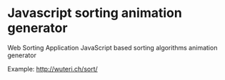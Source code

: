 Javascript sorting animation generator
======================================

Web Sorting Application
JavaScript based sorting algorithms animation generator

Example: http://wuteri.ch/sort/
